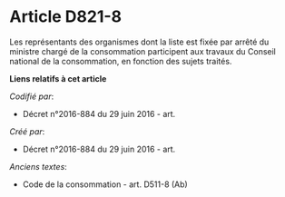# Article D821-8

Les représentants des organismes dont la liste est fixée par arrêté du ministre chargé de la consommation participent aux
travaux du Conseil national de la consommation, en fonction des sujets traités.

**Liens relatifs à cet article**

_Codifié par_:

  - Décret n°2016-884 du 29 juin 2016 - art.

_Créé par_:

  - Décret n°2016-884 du 29 juin 2016 - art.

_Anciens textes_:

  - Code de la consommation - art. D511-8 (Ab)
